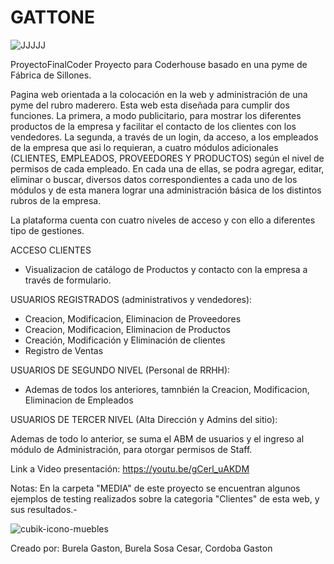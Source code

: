 # GATTONE
![JJJJJ](https://user-images.githubusercontent.com/116232046/204146193-759011d5-66e4-45ae-91a1-eb8205990c61.png)

ProyectoFinalCoder
Proyecto para Coderhouse basado en una pyme de Fábrica de Sillones.


Pagina web orientada a la colocación en la web y administración de una pyme del rubro maderero. 
Esta web esta diseñada para cumplir dos funciones. La primera, a modo publicitario, para mostrar los diferentes productos de la empresa y facilitar el contacto de los clientes con los vendedores. 
La segunda, a través de un login, da acceso, a los empleados de la empresa que asi lo requieran, a cuatro módulos adicionales (CLIENTES, EMPLEADOS, PROVEEDORES Y PRODUCTOS) según el nivel de permisos de cada empleado.
En cada una de ellas, se podra agregar, editar, eliminar o buscar, diversos datos correspondientes a cada uno de los módulos y de esta manera lograr una administración básica de los distintos rubros de la empresa.

La plataforma cuenta con cuatro niveles de acceso y con ello a diferentes tipo de gestiones.

ACCESO CLIENTES

* Visualizacion de catálogo de Productos y contacto con la empresa a través de formulario.


USUARIOS REGISTRADOS (administrativos y vendedores):


* Creacion, Modificacion, Eliminacion de Proveedores
* Creacion, Modificacion, Eliminacion de Productos
* Creación, Modificación y Eliminación de clientes
* Registro de Ventas

USUARIOS DE SEGUNDO NIVEL (Personal de RRHH):

* Ademas de todos los anteriores, tamnbién la Creacion, Modificacion, Eliminacion de Empleados

USUARIOS DE TERCER NIVEL (Alta Dirección y Admins del sitio):

Ademas de todo lo anterior, se suma el ABM de usuarios y el ingreso al módulo de Administración, para otorgar permisos de Staff.

Link a Video presentación: https://youtu.be/gCerl_uAKDM

Notas: En la carpeta "MEDIA" de este proyecto se encuentran algunos ejemplos de testing realizados sobre la categoria "Clientes" de esta web, y sus resultados.-

![cubik-icono-muebles](https://user-images.githubusercontent.com/116232046/204142434-63bb5a2c-d750-4dfc-ad53-fa3265be1af1.png)


Creado por:
Burela Gaston,
Burela Sosa Cesar,
Cordoba Gaston




